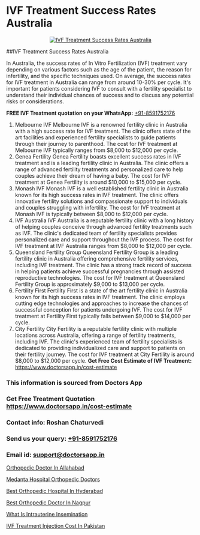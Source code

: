 # IVF Treatment Success Rates Australia

<p align="center">
  <a href="https://doctorsapp.in/treatment/ivf-treatment">
    <img src="https://doctorsapp.co.in/uploads/treatment_image/ICSI.jpg" alt="IVF Treatment Success Rates Australia">
  </a>
</p>
##IVF Treatment Success Rates Australia

In Australia, the success rates of In Vitro Fertilization (IVF) treatment vary depending on various factors such as the age of the patient, the reason for infertility, and the specific techniques used. On average, the success rates for IVF treatment in Australia can range from around 10-30% per cycle. It's important for patients considering IVF to consult with a fertility specialist to understand their individual chances of success and to discuss any potential risks or considerations.

**FREE IVF Treatment quotation on your WhatsApp:**  [+91-8591752176](https://api.whatsapp.com/send?phone=8591752176)

1) Melbourne IVF   Melbourne IVF is a renowned fertility clinic in Australia with a high success rate for IVF treatment. The clinic offers state of the art facilities and experienced fertility specialists to guide patients through their journey to parenthood. The cost for IVF treatment at Melbourne IVF typically ranges from $8,000 to $12,000 per cycle.
2) Genea Fertility   Genea Fertility boasts excellent success rates in IVF treatment and is a leading fertility clinic in Australia. The clinic offers a range of advanced fertility treatments and personalized care to help couples achieve their dream of having a baby. The cost for IVF treatment at Genea Fertility is around $10,000 to $15,000 per cycle.
3) Monash IVF   Monash IVF is a well established fertility clinic in Australia known for its high success rates in IVF treatment. The clinic offers innovative fertility solutions and compassionate support to individuals and couples struggling with infertility. The cost for IVF treatment at Monash IVF is typically between $8,000 to $12,000 per cycle.
4) IVF Australia   IVF Australia is a reputable fertility clinic with a long history of helping couples conceive through advanced fertility treatments such as IVF. The clinic's dedicated team of fertility specialists provides personalized care and support throughout the IVF process. The cost for IVF treatment at IVF Australia ranges from $8,000 to $12,000 per cycle.
5) Queensland Fertility Group   Queensland Fertility Group is a leading fertility clinic in Australia offering comprehensive fertility services, including IVF treatment. The clinic has a strong track record of success in helping patients achieve successful pregnancies through assisted reproductive technologies. The cost for IVF treatment at Queensland Fertility Group is approximately $9,000 to $13,000 per cycle.
6) Fertility First   Fertility First is a state of the art fertility clinic in Australia known for its high success rates in IVF treatment. The clinic employs cutting edge technologies and approaches to increase the chances of successful conception for patients undergoing IVF. The cost for IVF treatment at Fertility First typically falls between $9,000 to $14,000 per cycle.
7) City Fertility   City Fertility is a reputable fertility clinic with multiple locations across Australia, offering a range of fertility treatments, including IVF. The clinic's experienced team of fertility specialists is dedicated to providing individualized care and support to patients on their fertility journey. The cost for IVF treatment at City Fertility is around $8,000 to $12,000 per cycle.
**Get Free Cost Estimate of IVF Treatment:** https://www.doctorsapp.in/cost-estimate

### This information is sourced from Doctors App 
### Get Free Treatment Quotation https://www.doctorsapp.in/cost-estimate
### Contact info: Roshan Chaturvedi 
### Send us your query: [+91-8591752176](https://api.whatsapp.com/send?phone=8591752176) 
### Email id: support@doctorsapp.in

[Orthopedic Doctor In Allahabad](https://www.linkedin.com/pulse/orthopedic-doctor-allahabad-doctorsapp-khulna-in24e?trackingId=z8ED9bQpgSQKn9u3sPy1Bw%3D%3D&lipi=urn%3Ali%3Apage%3Ad_flagship3_company_admin%3BEfzsr1%2BmQ6eR1XkJR7MU1A%3D%3D)

[Medanta Hospital Orthopedic Doctors](https://www.linkedin.com/pulse/medanta-hospital-orthopedic-doctors-doctorsapp-chittagong-w060e?trackingId=5%2BjqBnvtDjFTSd0iMtntZA%3D%3D&lipi=urn%3Ali%3Apage%3Ad_flagship3_company_admin%3BUjs5mcUZR9ewYOKOFkpg2w%3D%3D)

[Best Orthopedic Hospital In Hyderabad](https://medium.com/@vimalrana22/best-orthopedic-hospital-in-hyderabad-e7492a968a31)

[Best Orthopedic Doctor In Nagpur](https://medium.com/@vimalrana22/best-orthopedic-doctor-in-nagpur-828a7e80d2f9)

[What Is Intrauterine Insemination](https://doctors-apps.github.io/doctorsapp/what-is-intrauterine-insemination)

[IVF Treatment Injection Cost In Pakistan](https://doctors-apps.github.io/doctorsapp/ivf-treatment-injection-cost-in-pakistan)

